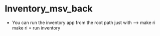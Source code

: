 # Inventory_msv_back

- You can run the inventory app from the root path just with --> make ri
make ri = run inventory
